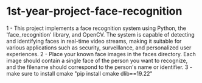 # 1st-year-project-face-recognition
1 - This project implements a face recognition system using Python, the 'face_recognition' library, and OpenCV. The system is capable of detecting and identifying faces in real-time video streams, making it suitable for various applications such as security, surveillance, and personalized user experiences.
2 - Place your known face images in the faces directory. Each image should contain a single face of the person you want to recognize, and the filename should correspond to the person's name or identifier.
3 - make sure to install cmake "pip install cmake dlib==19.22"

